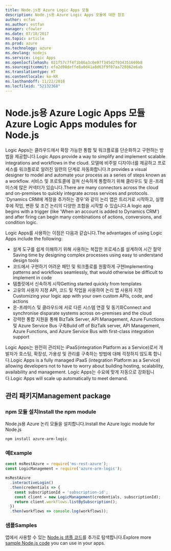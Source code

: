 ```yaml
---
title: Node.js용 Azure Logic Apps 모듈
description: Node.js용 Azure Logic Apps 모듈에 대한 참조
author: ecfan
ms.author: estfan
manager: cfowler
ms.date: 07/18/2017
ms.topic: article
ms.prod: azure
ms.technology: azure
ms.devlang: nodejs
ms.service: Logic Apps
ms.openlocfilehash: 021f57c7f4f1b86a3c0e97f345d2f934351669b8
ms.sourcegitcommit: efa2d98deffe8a0d41a8d63f9f07aa720862e6ab
ms.translationtype: HT
ms.contentlocale: ko-KR
ms.lasthandoff: 11/22/2018
ms.locfileid: "52132368"
---
```

# <a name="azure-logic-apps-modules-for-nodejs"></a><span data-ttu-id="d5c39-103">Node.js용 Azure Logic Apps 모듈</span><span class="sxs-lookup"><span data-stu-id="d5c39-103">Azure Logic Apps modules for Node.js</span></span>

<span data-ttu-id="d5c39-104">Logic Apps는 클라우드에서 확장 가능한 통합 및 워크플로를 단순화하고 구현하는 방법을 제공합니다.</span><span class="sxs-lookup"><span data-stu-id="d5c39-104">Logic Apps provide a way to simplify and implement scalable integrations and workflows in the cloud.</span></span> <span data-ttu-id="d5c39-105">모델에 비주얼 디자이너를 제공하고 프로세스를 워크플로로 알려진 일련의 단계로 자동화합니다.</span><span class="sxs-lookup"><span data-stu-id="d5c39-105">It provides a visual designer to model and automate your process as a series of steps known as a workflow.</span></span> <span data-ttu-id="d5c39-106">서비스 및 프로토콜에 걸쳐 신속하게 통합하기 위해 클라우드 및 온-프레미스에 많은 커넥터가 있습니다.</span><span class="sxs-lookup"><span data-stu-id="d5c39-106">There are many connectors across the cloud and on-premises to quickly integrate across services and protocols.</span></span> <span data-ttu-id="d5c39-107">'Dynamics CRM에 계정을 추가하는 경우'와 같이 논리 앱은 트리거로 시작하고, 실행 후에 작업, 변환 및 조건 논리의 다양한 조합을 시작할 수 있습니다.</span><span class="sxs-lookup"><span data-stu-id="d5c39-107">A logic app begins with a trigger (like 'When an account is added to Dynamics CRM') and after firing can begin many combinations of actions, conversions, and condition logic.</span></span>

<span data-ttu-id="d5c39-108">Logic Apps를 사용하는 이점은 다음과 같습니다.</span><span class="sxs-lookup"><span data-stu-id="d5c39-108">The advantages of using Logic Apps include the following:</span></span>
- <span data-ttu-id="d5c39-109">설계 도구를 쉽게 이해하기 위해 사용하는 복잡한 프로세스를 설계하여 시간 절약</span><span class="sxs-lookup"><span data-stu-id="d5c39-109">Saving time by designing complex processes using easy to understand design tools</span></span>
- <span data-ttu-id="d5c39-110">코드에서 구현하기 어려운 패턴 및 워크플로를 원활하게 구현</span><span class="sxs-lookup"><span data-stu-id="d5c39-110">Implementing patterns and workflows seamlessly, that would otherwise be difficult to implement in code</span></span>
- <span data-ttu-id="d5c39-111">템플릿에서 신속하게 시작</span><span class="sxs-lookup"><span data-stu-id="d5c39-111">Getting started quickly from templates</span></span>
- <span data-ttu-id="d5c39-112">고유의 사용자 지정 API, 코드 및 작업을 사용하여 논리 앱 사용자 지정</span><span class="sxs-lookup"><span data-stu-id="d5c39-112">Customizing your logic app with your own custom APIs, code, and actions</span></span>
- <span data-ttu-id="d5c39-113">온-프레미스 및 클라우드에 서로 다른 시스템 연결 및 동기화</span><span class="sxs-lookup"><span data-stu-id="d5c39-113">Connect and synchronise disparate systems across on-premises and the cloud</span></span>
- <span data-ttu-id="d5c39-114">강력한 통합 지원을 통해 BizTalk Server, API Management, Azure Functions 및 Azure Service Bus 구축</span><span class="sxs-lookup"><span data-stu-id="d5c39-114">Build off of BizTalk server, API Management, Azure Functions, and Azure Service Bus with first-class integration support</span></span>

<span data-ttu-id="d5c39-115">Logic Apps는 완전히 관리되는 iPaaS(integration Platform as a Service)로서 개발자가 호스팅, 확장성, 가용성 및 관리를 구축하는 방법에 대해 걱정하지 않도록 합니다.</span><span class="sxs-lookup"><span data-stu-id="d5c39-115">Logic Apps is a fully managed iPaaS (integration Platform as a Service) allowing developers not to have to worry about building hosting, scalability, availability and management.</span></span> <span data-ttu-id="d5c39-116">Logic Apps는 수요에 맞게 자동으로 강화됩니다.</span><span class="sxs-lookup"><span data-stu-id="d5c39-116">Logic Apps will scale up automatically to meet demand.</span></span>

## <a name="management-package"></a><span data-ttu-id="d5c39-117">관리 패키지</span><span class="sxs-lookup"><span data-stu-id="d5c39-117">Management package</span></span>

### <a name="install-the-npm-module"></a><span data-ttu-id="d5c39-118">npm 모듈 설치</span><span class="sxs-lookup"><span data-stu-id="d5c39-118">Install the npm module</span></span>

<span data-ttu-id="d5c39-119">Node.js용 Azure 논리 모듈을 설치합니다.</span><span class="sxs-lookup"><span data-stu-id="d5c39-119">Install the Azure logic module for Node.js</span></span>

```bash
npm install azure-arm-logic
```

### <a name="example"></a><span data-ttu-id="d5c39-120">예</span><span class="sxs-lookup"><span data-stu-id="d5c39-120">Example</span></span>

```javascript
const msRestAzure = require('ms-rest-azure');
const LogicManagement = require('azure-arm-logic');

msRestAzure
  .interactiveLogin()
  .then(credentials => {
    const subscriptionId = 'subscription-id';
    const client = new LogicManagement(credentials, subscriptionId);
    return client.workflows.listBySubscription();
  })
  .then(workflows => console.log(workflows));
```

### <a name="samples"></a><span data-ttu-id="d5c39-121">샘플</span><span class="sxs-lookup"><span data-stu-id="d5c39-121">Samples</span></span>

<span data-ttu-id="d5c39-122">앱에서 사용할 수 있는 [Node.js 샘플 코드](https://azure.microsoft.com/resources/samples/?platform=nodejs)를 추가로 탐색합니다.</span><span class="sxs-lookup"><span data-stu-id="d5c39-122">Explore more [sample Node.js code](https://azure.microsoft.com/resources/samples/?platform=nodejs) you can use in your apps.</span></span>
